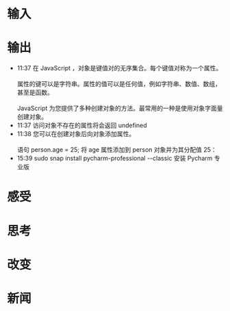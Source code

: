 # 输入

# 输出

- 11:37 在 JavaScript ，对象是键值对的无序集合。每个键值对称为一个属性。<br><br>属性的键可以是字符串。属性的值可以是任何值，例如字符串、数值、数组，甚至是函数。<br><br>JavaScript 为您提供了多种创建对象的方法。最常用的一种是使用对象字面量创建对象。
- 11:37 访问对象不存在的属性将会返回 undefined
- 11:38 您可以在创建对象后向对象添加属性。<br><br>语句 person.age = 25; 将 age 属性添加到 person 对象并为其分配值 25：
- 15:39 sudo snap install pycharm-professional --classic   安装 Pycharm 专业版

# 感受

# 思考

# 改变

# 新闻
